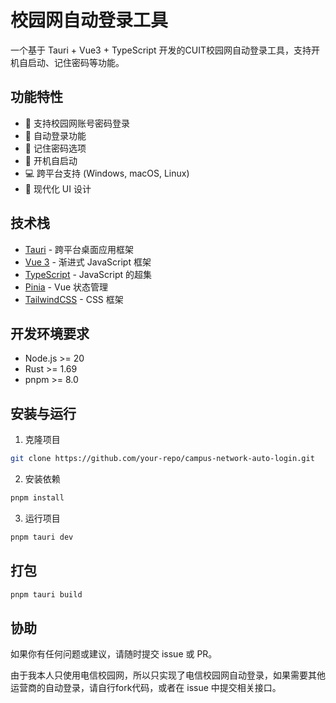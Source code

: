 # 校园网自动登录工具

一个基于 Tauri + Vue3 + TypeScript 开发的CUIT校园网自动登录工具，支持开机自启动、记住密码等功能。

## 功能特性

- 🔐 支持校园网账号密码登录
- 🔄 自动登录功能
- 💾 记住密码选项
- 🚀 开机自启动
- 💻 跨平台支持 (Windows, macOS, Linux)
- 🎨 现代化 UI 设计

## 技术栈

- [Tauri](https://tauri.app/) - 跨平台桌面应用框架
- [Vue 3](https://vuejs.org/) - 渐进式 JavaScript 框架
- [TypeScript](https://www.typescriptlang.org/) - JavaScript 的超集
- [Pinia](https://pinia.vuejs.org/) - Vue 状态管理
- [TailwindCSS](https://tailwindcss.com/) - CSS 框架

## 开发环境要求

- Node.js >= 20
- Rust >= 1.69
- pnpm >= 8.0

## 安装与运行

1. 克隆项目
```bash
git clone https://github.com/your-repo/campus-network-auto-login.git
```

2. 安装依赖
```bash
pnpm install
```

3. 运行项目
```bash
pnpm tauri dev
```

## 打包
```bash
pnpm tauri build
```

## 协助

如果你有任何问题或建议，请随时提交 issue 或 PR。

由于我本人只使用电信校园网，所以只实现了电信校园网自动登录，如果需要其他运营商的自动登录，请自行fork代码，或者在 issue 中提交相关接口。
